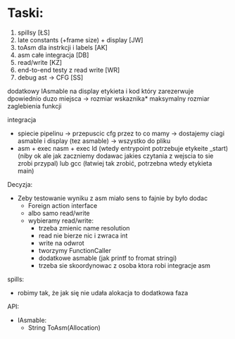 ﻿# Taski:
1. spillsy [ŁS]
2. late constants (+frame size)  + display [JW]
3. toAsm dla instrkcji i labels [AK]
4. asm całe integracja [DB]
5. read/write [KZ]
6. end-to-end testy z read write [WR]
7. debug ast -> CFG [SS]

dodatkowy IAsmable na display
etykieta i kod który zarezerwuje dpowiednio duzo miejsca ->
rozmiar wskaznika* maksymalny rozmiar zaglebienia funkcji

integracja
- spiecie pipelinu -> przepuscic cfg przez to co mamy -> dostajemy ciagi asmable i display (tez asmable) -> wszystko do pliku
- asm + exec nasm + exec ld (wtedy entrypoint potrzebuje etykeite \_start) (niby ok ale jak zaczniemy dodawac jakies czytania z wejscia to sie zrobi przypal) lub gcc (łatwiej tak zrobić, potrzebna wtedy etykieta main)

Decyzja:
- Zeby testowanie wyniku z asm miało sens to fajnie by było dodac
    - Foreign action interface
    - albo samo read/write
    - wybieramy read/write:
        - trzeba zmienic name resolution
        - read nie bierze nic i zwraca int
        - write na odwrot
        - tworzymy FunctionCaller
        - dodatkowe asmable (jak printf to fromat stringi)
        - trzeba sie skoordynowac z osoba ktora robi integracje asm

spills:
- robimy tak, że jak się nie udała alokacja to dodatkowa faza

API:
- IAsmable:
    - String ToAsm(Allocation)